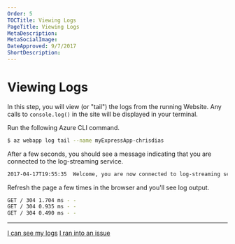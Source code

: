 ```yaml
---
Order: 5
TOCTitle: Viewing Logs
PageTitle: Viewing Logs
MetaDescription:
MetaSocialImage:
DateApproved: 9/7/2017
ShortDescription:
---
```

# Viewing Logs

In this step, you will view (or "tail") the logs from the running Website. Any calls to `console.log()` in the site will be displayed in your terminal.

Run the following Azure CLI command.

```bash
$ az webapp log tail --name myExpressApp-chrisdias
```

After a few seconds, you should see a message indicating that you are connected to the log-streaming service.

```bash
2017-04-17T19:55:35  Welcome, you are now connected to log-streaming service.
```

Refresh the page a few times in the browser and you'll see log output.

```bash
GET / 304 1.704 ms - -
GET / 304 0.935 ms - -
GET / 304 0.490 ms - -
```

----

 <a class="tutorial-next-btn" href="/tutorials/nodejs-deployment/publishing-changes">I can see my logs</a> <a class="tutorial-feedback-btn" onclick="reportIssue('node-deployment', 'tailing-logs')" href="javascript:void(0)">I ran into an issue</a>
